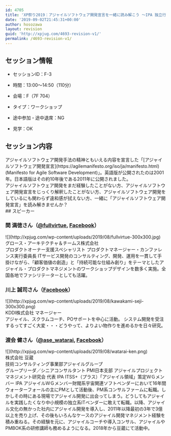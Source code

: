 ```yaml
---
id: 4705
title: 'XP祭り2019：アジャイルソフトウェア開発宣言を一緒に読み解こう ～IPA 独立行政法人 情報処理推進機構からの贈り物～（関 満徳さん、川上 誠司さん、渡会 健さん）'
date: '2019-09-02T21:45:31+00:00'
author: hosozawa
layout: revision
guid: 'http://xpjug.com/4693-revision-v1/'
permalink: /4693-revision-v1/
---
```


## セッション情報

- セッションID：F-3
- 時間：13:00～14:50（110分）
- 会場：F（7F 704）
- タイプ：ワークショップ

- 途中参加・途中退席：NG
- 見学：OK

## セッション内容

<div>アジャイルソフトウェア開発手法の精神ともいえる内容を宣言した<wbr></wbr>「[アジャイルソフトウェア開発宣言](https://agilemanifesto.org/iso/ja/manifesto.html)(Manifesto for Agile Software Development)」。<wbr></wbr>英語版が公開されたのは2001年。<wbr></wbr>日本語版はその約10年後である2011年に公開されました。</div><div>アジャイルソフトウェア開発をまだ経験したことがない方、<wbr></wbr>アジャイルソフトウェア開発宣言をじっくり解釈したことがない方<wbr></wbr>、<wbr></wbr>アジャイルソフトウェア開発をしているにも関わらず違和感が拭え<wbr></wbr>ない方、一緒に「アジャイルソフトウェア開発宣言」<wbr></wbr>を読み解きませんか？</div>## スピーカー

### 関 満徳さん（[@fullvirtue](https://twitter.com/fullvirtue), [Facebook](https://www.facebook.com/fullvirtue)）

<div class="profile">![](http://xpjug.com/wp-content/uploads/2019/08/fullvirtue-300x300.jpg)

<div><div>グロース・アーキテクチャ＆チームス株式会社</div></div><div>プロダクトオーナー支援スペシャリスト  
プロダクトマネージャー・カンファレンス実行委員長  
ITサービス開発のコンサルティング、開発、<wbr></wbr>運用を一貫して手掛けながら、「顧客価値の創造」と「<wbr></wbr>持続可能な仕組み創り」をテーマとしたアジャイル・<wbr></wbr>プロダクトマネジメントのワークショップデザインを数多く実施。<wbr></wbr>全国各地でファシリテーターとしても活躍。</div></div>

### 川上 誠司さん（[Facebook](https://www.facebook.com/seiji.kawakami.528)）

<div class="profile">![](http://xpjug.com/wp-content/uploads/2019/08/kawakami-seji-300x300.png)<div>KDDI株式会社 マネージャー</div><div>アジャイル、スクラムコーチ、POサポートを中心に活動。  
システム開発を受注するってすごく大変・・・どうやって、<wbr></wbr>よりよい物作りを進めるかを日々研究。</div></div>




### 渡会 健さん（[@ase\_watarai](https://twitter.com/ase_watarai), [Facebook](https://www.facebook.com/takewatarai)）

<div class="profile">![](http://xpjug.com/wp-content/uploads/2019/08/watarai-ken.png)<div>株式会社 豆蔵</div><div>技術コンサルティング事業部アジャイルグループ</div><div>グループリーダ／シニアコンサルタント  
PMI日本支部 アジャイルプロジェクトマネジメント研究会 代表  
IPA ITSS+（プラス）「アジャイル領域」策定ＷＧメンバー  
IPA アジャイルＷＧメンバー財閥系宇宙関連ソフトベンダーにおいて16年間ウォーターフォー<wbr></wbr>ルの主にPMとして活動後、PM系コンサルファームに転職。<wbr></wbr>しかしその時にある現場でアジャイル開発に出会ってしまう。<wbr></wbr>どうしてもアジャイルを実践したくなり中小規模の独立系ITベン<wbr></wbr>ダーに敢えて転職。以降、<wbr></wbr>アジャイル文化の無かった社内にアジャイル開発を導入し、<wbr></wbr>2011年以降最初の3年で3億以上を売り上げ、<wbr></wbr>その後もいろんなケースのアジャイル開発マネジメント経験を積み<wbr></wbr>重ねる。その経験を元に、アジャイルコーチや導入コンサル、<wbr></wbr>アジャイルやPMBOK系の研修講師も務めるようになる。<wbr></wbr>2018年から豆蔵にて活動中。</div></div>